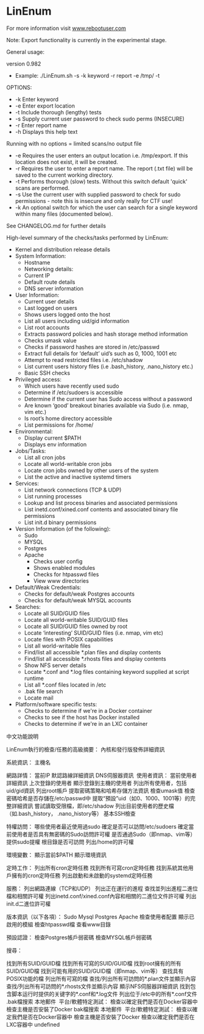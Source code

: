 # LinEnum
For more information visit www.rebootuser.com

Note: Export functionality is currently in the experimental stage.

General usage:

version 0.982

* Example: ./LinEnum.sh -s -k keyword -r report -e /tmp/ -t 

OPTIONS:
* -k	Enter keyword
* -e	Enter export location
* -t	Include thorough (lengthy) tests
* -s	Supply current user password to check sudo perms (INSECURE)
* -r	Enter report name
* -h	Displays this help text

Running with no options = limited scans/no output file

* -e Requires the user enters an output location i.e. /tmp/export. If this location does not exist, it will be created.
* -r Requires the user to enter a report name. The report (.txt file) will be saved to the current working directory.
* -t Performs thorough (slow) tests. Without this switch default 'quick' scans are performed.
* -s Use the current user with supplied password to check for sudo permissions - note this is insecure and only really for CTF use!
* -k An optional switch for which the user can search for a single keyword within many files (documented below).

See CHANGELOG.md for further details

High-level summary of the checks/tasks performed by LinEnum:

* Kernel and distribution release details
* System Information:
  * Hostname
  * Networking details:
  * Current IP
  * Default route details
  * DNS server information
* User Information:
  * Current user details
  * Last logged on users
  * Shows users logged onto the host
  * List all users including uid/gid information
  * List root accounts
  * Extracts password policies and hash storage method information
  * Checks umask value
  * Checks if password hashes are stored in /etc/passwd
  * Extract full details for ‘default’ uid’s such as 0, 1000, 1001 etc
  * Attempt to read restricted files i.e. /etc/shadow
  * List current users history files (i.e .bash_history, .nano_history etc.)
  * Basic SSH checks
* Privileged access:
  * Which users have recently used sudo
  * Determine if /etc/sudoers is accessible
  * Determine if the current user has Sudo access without a password
  * Are known ‘good’ breakout binaries available via Sudo (i.e. nmap, vim etc.)
  * Is root’s home directory accessible
  * List permissions for /home/
* Environmental:
  * Display current $PATH
  * Displays env information
* Jobs/Tasks:
  * List all cron jobs
  * Locate all world-writable cron jobs
  * Locate cron jobs owned by other users of the system
  * List the active and inactive systemd timers
* Services:
  * List network connections (TCP & UDP)
  * List running processes
  * Lookup and list process binaries and associated permissions
  * List inetd.conf/xined.conf contents and associated binary file permissions
  * List init.d binary permissions
* Version Information (of the following):
  * Sudo
  * MYSQL
  * Postgres
  * Apache
    * Checks user config
    * Shows enabled modules
    * Checks for htpasswd files
    * View www directories
* Default/Weak Credentials:
  * Checks for default/weak Postgres accounts
  * Checks for default/weak MYSQL accounts
* Searches:
  * Locate all SUID/GUID files
  * Locate all world-writable SUID/GUID files
  * Locate all SUID/GUID files owned by root
  * Locate ‘interesting’ SUID/GUID files (i.e. nmap, vim etc)
  * Locate files with POSIX capabilities
  * List all world-writable files
  * Find/list all accessible *.plan files and display contents
  * Find/list all accessible *.rhosts files and display contents
  * Show NFS server details
  * Locate *.conf and *.log files containing keyword supplied at script runtime
  * List all *.conf files located in /etc
  * .bak file search
  * Locate mail
* Platform/software specific tests:
  * Checks to determine if we're in a Docker container
  * Checks to see if the host has Docker installed
  * Checks to determine if we're in an LXC container


中文功能說明

LinEnum執行的檢查/任務的高級摘要：
內核和發行版發佈詳細資訊

系統資訊：
主機名

網路詳情：
當前IP
默認路線詳細資訊
DNS伺服器資訊
​
使用者資訊：
當前使用者詳細資訊
上次登錄的使用者
顯示登錄到主機的使用者
列出所有使用者，包括uid/gid資訊
列出root帳戶
提取密碼策略和哈希存儲方法資訊
檢查umask值
檢查密碼哈希是否存儲在/etc/passwd中
提取“預設”uid（如0、1000、1001等）的完整詳細資訊
嘗試讀取受限檔，即/etc/shadow
列出目前使用者的歷史檔（如.bash_history， .nano_history等）
基本SSH檢查

特權訪問：
哪些使用者最近使用過sudo
確定是否可以訪問/etc/sudoers
確定當前使用者是否具有無密碼的Sudo訪問許可權
是否通過Sudo（即nmap、vim等）提供sudo提權
根目錄是否可訪問
列出/home的許可權

環境變數：
顯示當前$PATH
顯示環境資訊

定時工作：
列出所有cron定時任務
找到所有可寫cron定時任務
找到系統其他用戶擁有的cron定時任務
列出啟動和未啟動的systemd定時任務

服務：
列出網路連線（TCP和UDP）
列出正在運行的進程
查找並列出進程二進位檔和相關許可權
列出inetd.conf/xined.conf內容和相關的二進位文件許可權
列出init.d二進位許可權
​

版本資訊（以下各項）：
Sudo
Mysql
Postgres
Apache
檢查使用者配置
顯示已啟用的模組
檢查htpasswd檔
查看www目錄

預設認證：
檢查Postgres帳戶弱密碼
檢查MYSQL帳戶弱密碼

搜尋：

找到所有SUID/GUID檔
找到所有可寫的SUID/GUID檔
找到root擁有的所有SUID/GUID檔
找到可能有用的SUID/GUID檔（即nmap、vim等）
查找具有POSIX功能的檔
列出所有可寫的檔
查找/列出所有可訪問的*.plan文件並顯示內容
查找/列出所有可訪問的*.rhosts文件並顯示內容
顯示NFS伺服器詳細資訊
找到包含脚本运行时提供的关键字的*.conf和*.log文件
列出位于/etc中的所有*.conf文件
.bak檔搜索
本地郵件
​
平台/軟體特定測試：
檢查以確定我們是否在Docker容器中
檢查主機是否安裝了Docker
bak檔搜索
本地郵件
​
平台/軟體特定測試：
檢查以確定我們是否在Docker容器中
檢查主機是否安裝了Docker
檢查以確定我們是否在LXC容器中
undefined
